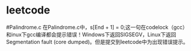 # leetcode

#Palindrome.c
在Palindrome.c中，s[End + 1] = 0;这一句在codelock（gcc）和inux下gcc编译都会提示错误！Windows下返回SIGSEGV，Linux下返回Segmentation fault (core dumped)。但是提交到leetcode中为出现错误提示。
